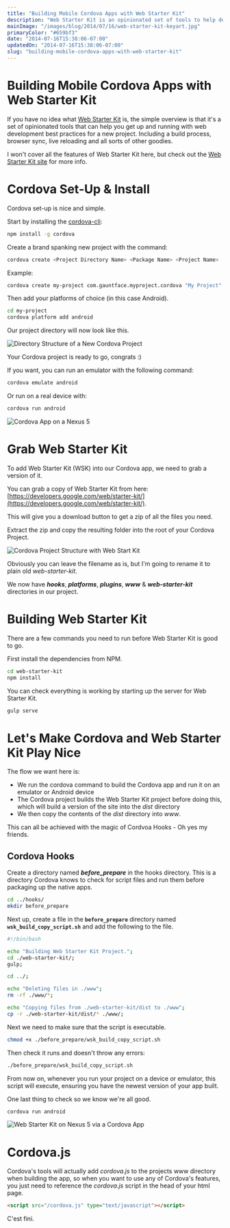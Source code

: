 ```yaml
---
title: "Building Mobile Cordova Apps with Web Starter Kit"
description: "Web Starter Kit is an opinionated set of tools to help developers get started with development as quickly as possible. This post will cover how you can integrate Web Starter Kit with Cordova apps."
mainImage: "/images/blog/2014/07/16/web-starter-kit-keyart.jpg"
primaryColor: "#659bf3"
date: "2014-07-16T15:38:06-07:00"
updatedOn: "2014-07-16T15:38:06-07:00"
slug: "building-mobile-cordova-apps-with-web-starter-kit"
---
```


# Building Mobile Cordova Apps with Web Starter Kit

If you have no idea what [Web Starter Kit](https://developers.google.com/web/starter-kit/) is, the simple overview is that it's a set of opinionated tools that can help you get up and running with web development best practices for a new project. Including a build process, browser sync, live reloading and all sorts of other goodies.

I won't cover all the features of Web Starter Kit here, but check out the [Web Starter Kit site](https://developers.google.com/web/starter-kit/) for more info.

# Cordova Set-Up & Install

Cordova set-up is nice and simple.

Start by installing the [cordova-cli](https://github.com/apache/cordova-cli):

```bash
npm install -g cordova
```

Create a brand spanking new project with the command:

```bash
cordova create <Project Directory Name> <Package Name> <Project Name>
```

Example:

```bash
cordova create my-project com.gauntface.myproject.cordova "My Project"
```

Then add your platforms of choice (in this case Android).

```bash
cd my-project
cordova platform add android
```

Our project directory will now look like this.

![Directory Structure of a New Cordova Project](/images/blog/2014/07/16/directory-structure-for-new-cordova-project.jpg "800")

Your Cordova project is ready to go, congrats :)

If you want, you can run an emulator with the following command:

```bash
cordova emulate android
```

Or run on a real device with:

```bash
cordova run android
```

![Cordova App on a Nexus 5](/images/blog/2014/07/16/cordova-app-runnning-on-android.png "800")

# Grab Web Starter Kit

To add Web Starter Kit (WSK) into our Cordova app, we need to grab a version of it.

You can grab a copy of Web Starter Kit from here: [https://developers.google.com/web/starter-kit/](https://developers.google.com/web/starter-kit/).

This will give you a download button to get a zip of all the files you need.

Extract the zip and copy the resulting folder into the root of your Cordova Project.

![Cordova Project Structure with Web Start Kit](/images/blog/2014/07/16/cordova-project-directory-structure-with-web-starter-kit.jpg "800")

Obviously you can leave the filename as is, but I'm going to rename it to plain old *web-starter-kit*.

We now have _**hooks**_, _**platforms**_, _**plugins**_, _**www**_ & _**web-starter-kit**_ directories in our project.

# Building Web Starter Kit

There are a few commands you need to run before Web Starter Kit is good to go.

First install the dependencies from NPM.

```bash
cd web-starter-kit
npm install
```

You can check everything is working by starting up the server for Web Starter Kit.

```bash
gulp serve
```

# Let's Make Cordova and Web Starter Kit Play Nice

The flow we want here is:

- We run the cordova command to build the Cordova app and run it on an emulator or Android device
- The Cordova project builds the Web Starter Kit project before doing this, which will build a version of the site into the _dist_ directory
- We then copy the contents of the _dist_ directory into _www_.

This can all be achieved with the magic of Cordvoa Hooks - Oh yes my friends.

## Cordova Hooks

Create a directory named _**before_prepare**_ in the hooks directory. This is a directory Cordova knows to check for script files and run them before packaging up the native apps.

```bash
cd ../hooks/
mkdir before_prepare
```

Next up, create a file in the **`before_prepare`** directory named **`wsk_build_copy_script.sh`** and add the following to the file.

```bash
#!/bin/bash

echo "Building Web Starter Kit Project.";
cd ./web-starter-kit/;
gulp;

cd ../;

echo "Deleting files in ./www";
rm -rf ./www/*;

echo "Copying files from ./web-starter-kit/dist to ./www";
cp -r ./web-starter-kit/dist/* ./www/;
```

Next we need to make sure that the script is executable.

```bash
chmod +x ./before_prepare/wsk_build_copy_script.sh
```

Then check it runs and doesn't throw any errors:

```bash
./before_prepare/wsk_build_copy_script.sh
```

From now on, whenever you run your project on a device or emulator, this script will execute, ensuring you have the newest version of your app built.

One last thing to check so we know we're all good.

```bash
cordova run android
```

![Web Starter Kit on Nexus 5 via a Cordova App](/images/blog/2014/07/16/web-starter-kit-running-on-android-with-cordova.png "800")

# Cordova.js

Cordova's tools will actually add _cordova.js_ to the projects www directory when building the app, so when you want to use any of Cordova's features, you just need to reference the _cordova.js_ script in the head of your html page.

```html
<script src="/cordova.js" type="text/javascript"></script>
```
C'est fini.